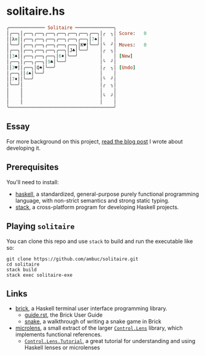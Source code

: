# solitaire.hs

```ruby
╭───────────── Solitaire ──────────────╮                                       
│╭──╮│╭──╮╭──╮╭──╮╭──╮╭──╮╭──╮╭──╮│╭  ╮│ Score:   0                            
││λ=││╭──╮╭──╮╭──╮╭──╮╭──╮╭──╮│7♠││    │                                       
│╰──╯│╭──╮╭──╮╭──╮╭──╮╭──╮│K♥│╰──╯│╰  ╯│ Moves:   0                            
│╭──╮│╭──╮╭──╮╭──╮╭──╮│J♣│╰──╯    │╭  ╮│                                       
││3♠││╭──╮╭──╮╭──╮│6♦│╰──╯        │    │ [New]                                 
│╭──╮│╭──╮╭──╮│9♣│╰──╯            │╰  ╯│                                       
││3♥││╭──╮│Q♠│╰──╯                │╭  ╮│ [Undo]                                
│╭──╮││4♠│╰──╯                    │    │                                       
││7♦││╰──╯                        │╰  ╯│                                       
│╰──╯│                            │╭  ╮│                                       
│    │                            │    │                                       
│    │                            │╰  ╯│                                       
│    │                            │    │                                       
╰──────────────────────────────────────╯                                       
```

## Essay
For more background on this project, [read the blog
post](http://jbuckland.com/solitaire/) I wrote about developing it.

## Prerequisites
You'll need to install:
- [haskell](https://www.haskell.org/platform/), a standardized, general-purpose
  purely functional programming language, with non-strict semantics and strong
  static typing.
- [stack](https://docs.haskellstack.org/en/stable/README/), a cross-platform
  program for developing Haskell projects.

## Playing `solitaire`
You can clone this repo and use `stack` to build and run the executable like so:
```
git clone https://github.com/ambuc/solitaire.git
cd solitaire
stack build
stack exec solitaire-exe
```

## Links
- [brick](https://hackage.haskell.org/package/brick), a Haskell terminal user
  interface programming library.
  - [guide.rst](https://github.com/jtdaugherty/brick/blob/master/docs/guide.rst),
    the Brick User Guide
  - [snake](https://samtay.github.io/articles/brick.html), a walkthrough of
    writing a snake game in Brick
- [microlens](https://hackage.haskell.org/package/microlens), a small extract of
  the larger [`Control.Lens`](http://hackage.haskell.org/package/lens) library,
  which implements functional references.
  - [`Control.Lens.Tutorial`](https://hackage.haskell.org/package/lens-tutorial/docs/Control-Lens-Tutorial.html),
    a great tutorial for understanding and using Haskell lenses or microlenses 

